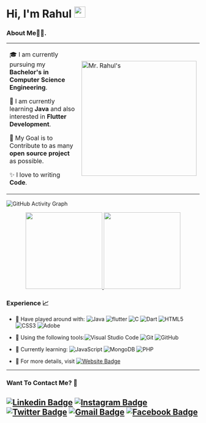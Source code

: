 
# Hi, I'm Rahul <img src="https://github.com/TheDudeThatCode/TheDudeThatCode/blob/master/Assets/Hi.gif" width="29px">
### About Me🧑‍💻.
<table>
<tr>
  <td valign="center">
  
  🎓 I am currently pursuing my **Bachelor's in Computer Science Engineering**.                                
  
  🌱 I am currently learning **Java** and also interested in **Flutter Development**.
    
   🎯 My Goal is to Contribute to as many **open source project** as possible.
   
   ✨ I love to writing **Code**.
    
<td >
    <a><img src="https://instagram.fraj7-1.fna.fbcdn.net/v/t51.2885-19/s320x320/272884344_465378245239937_205978573371254323_n.jpg?_nc_ht=instagram.fraj7-1.fna.fbcdn.net&_nc_cat=105&_nc_ohc=GOSBu4ViQcoAX969kZM&tn=0o65SfFBZzjRb4Go&edm=ABfd0MgBAAAA&ccb=7-4&oh=00_AT8I9gL-nBfOK4Fks4CjmflQIrxQV6QarQgnU9nQgaAcqA&oe=620C5A26&_nc_sid=7bff83" width="300" alt="Mr. Rahul's"/></a>
  </td>
</tr>
</table>

![GitHub Activity Graph](https://activity-graph.herokuapp.com/graph?username=RahuII&theme=dracula&hide_border=true)


<p align="center">
<a href="https://github.com/RahuII">
  

  <img height="200rem" src="https://github-readme-stats.vercel.app/api?username=RahuII&show_icons=true&theme=algolia&include_all_commits=true&count_private=true"/>
  <img height ="200rem" src="https://github-readme-stats.vercel.app/api/top-langs/?username=RahuII&theme=algolia"/>
</a>
</p>



### Experience 📈

- 🔭 Have played around with: ![Java](https://img.shields.io/badge/-Java-red?style=plastic&logo=java&logoColor=white) ![flutter](https://img.shields.io/badge/-Flutter-purple?style=plastic&logo=Flutter) ![C](https://img.shields.io/badge/C_language-A8B9CC?style=plastic&logo=C) ![Dart](https://img.shields.io/badge/%20Dart-0175C2?style=plastic&logo=Dart) ![HTML5](https://img.shields.io/badge/-HTML5-E34F26?style=plastic&logo=html5&logoColor=white) ![CSS3](https://img.shields.io/badge/-CSS3-1572B6?style=plastic&logo=css3) ![Adobe](https://img.shields.io/badge/%20Dart-FF0000?style=plastic&logo=Adobe)

- 🔧 Using the following tools:![Visual Studio Code](https://img.shields.io/badge/-VS_Code-blue?style=plastic&logo=visual-studio-code) ![Git](https://img.shields.io/badge/-Git-orange?style=plastic&logo=git&logoColor=white) ![GitHub](https://img.shields.io/badge/-GitHub-purple?style=plastic&logo=github)

- 🌱 Currently learning:  ![JavaScript](https://img.shields.io/badge/-JavaScript-purple?style=plastic&logo=javascript) ![MongoDB](https://img.shields.io/badge/-MongoDB-white?style=plastic&logo=mongodb) ![PHP](https://img.shields.io/badge/-PHP-black?style=plastic&amp;logo=php&amp;logoColor=white)

- 📜 For more details, visit [![Website Badge](https://img.shields.io/badge/-My_Website-blue?style=plastic&logo=Website&logoColor=white)](https://oberai.dev)

---

### Want To Contact Me? 📱

[![Linkedin Badge](https://img.shields.io/badge/-Rahul_Kumar-blue?style=plastic&logo=Linkedin&logoColor=white&link=www.linkedin.com/in/rahul-kumar-4497511b6/)](https://www.linkedin.com/in/rahul-kumar-4497511b6/)
[![Instagram Badge](https://img.shields.io/badge/-rahul_kr.yadav-purple?style=plastic&logo=instagram&logoColor=white&link=https://instagram.com/adityaoberai1/)](https://www.instagram.com/rahul_kr.yadav/)
[![Twitter Badge](https://img.shields.io/badge/-rahuI_kr-blue?style=plastic&logo=Twitter&logoColor=white&link=https://twitter.com/rahuI_kr/)](https://twitter.com/rahuI_kr/)
[![Gmail Badge](https://img.shields.io/badge/r1303yadav@gmail.com-white?style=plastic&logo=Gmail&logoColor=&link=mailto:r1303yadav@gmail.com)](mailto:r1303yadav@gmail.com)
[![Facebook Badge](https://img.shields.io/badge/-Rahul_Kumar-blue?style=plastic&logo=Facebook&logoColor=white&link=https://www.facebook.com/r1303yadav)](https://www.facebook.com/r1303yadav)
---

